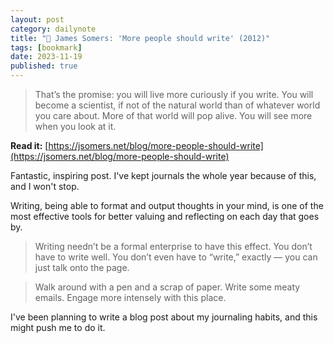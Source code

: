 ```yaml
---
layout: post
category: dailynote
title: "🔗 James Somers: 'More people should write' (2012)"
tags: [bookmark]
date: 2023-11-19
published: true
---
```


> That’s the promise: you will live more curiously if you write. You will become a scientist, if not of the natural world than of whatever world you care about. More of that world will pop alive. You will see more when you look at it.

<!-- I want to make these 'bookmark' posts where I feature something else more often... maybe weekly? I'll explain the whole bookmark thing in a future daily note. -->

<span class="big">**Read it:** [https://jsomers.net/blog/more-people-should-write](https://jsomers.net/blog/more-people-should-write)</span>

Fantastic, inspiring post. I've kept journals the whole year because of this, and I won't stop.

Writing, being able to format and output thoughts in your mind, is one of the most effective tools for better valuing and reflecting on each day that goes by.

> Writing needn’t be a formal enterprise to have this effect. You don’t have to write well. You don’t even have to “write,” exactly — you can just talk onto the page.

> Walk around with a pen and a scrap of paper. Write some meaty emails. Engage more intensely with this place.

I've been planning to write a blog post about my journaling habits, and this might push me to do it.
